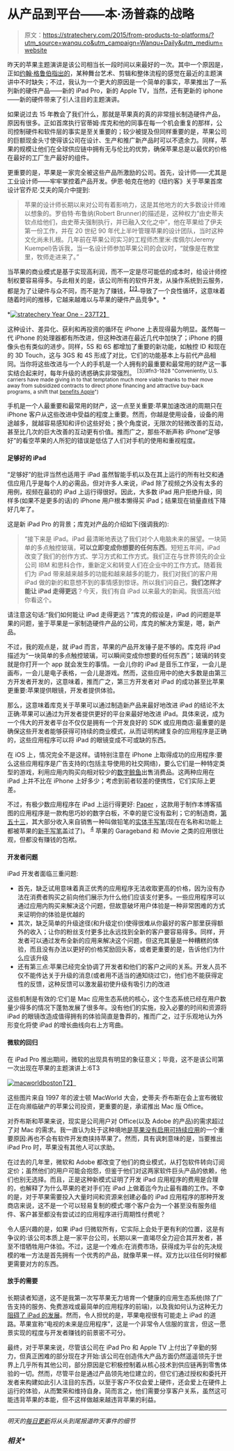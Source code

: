 # 从产品到平台——本·汤普森的战略

> 原文：<https://stratechery.com/2015/from-products-to-platforms/?utm_source=wanqu.co&utm_campaign=Wanqu+Daily&utm_medium=website>

昨天的苹果主题演讲是该公司相当长一段时间以来最好的一次。其中一个原因是，正如[约翰·格鲁伯指出的](http://daringfireball.net/2015/09/thoughts_and_observations_on_todays_hey_siri_event)，某种舞台艺术、剪辑和整体流程的感觉在最近的主题演讲中不时缺失；不过，我认为一个更大的原因是一个简单的事实，苹果推出了一系列新的硬件产品——新的 iPad Pro，新的 Apple TV，当然，还有更新的 iphone——新的硬件带来了引人注目的主题演讲。

如果说过去 15 年教会了我们什么，那就是苹果真的真的非常擅长制造硬件产品，原因有很多。正如首席执行官蒂姆·库克和他的同事在每一个机会重复的那样，公司控制硬件和软件层的事实是至关重要的；较少被提及但同样重要的是，苹果公司的巨额现金头寸使得该公司在设计、生产和推广新产品时可以不遗余力。同样，苹果的规模让他们在全球供应链中拥有无与伦比的优势，确保苹果总是以最优的价格在最好的工厂生产最好的组件。

更重要的是，苹果是一家完全被这些产品所激励的公司。首先，设计师——尤其是工业设计师——牢牢掌控着产品开发。伊恩·帕克在他的《纽约客》关于苹果首席设计官乔尼·艾夫的简介中提到:

> 苹果的设计师长期以来对公司有着影响力，这是其他地方的大多数设计师难以想象的。罗伯特·布鲁纳(Robert Brunner)的描述是，这种权力“由史蒂夫钦点给他们，由史蒂夫强制执行，并已融入文化之中”，他在苹果给了伊夫第一份工作，并在 20 世纪 90 年代上半叶管理苹果的设计团队，当时这种文化尚未扎根。几年前在苹果公司实习的工程师杰里米·库佩尔(Jeremy Kuempel)告诉我，当一名设计师参加苹果公司的会议时，“就像是在教堂里，牧师走进来了。”

当苹果的商业模式是基于实现高利润，而不一定是尽可能低的成本时，给设计师控制权要容易得多。与此相关的是，该公司所有的软件开发，从操作系统到云服务，都是为了让硬件与众不同，而不是为了赚钱，<sup id="rf2-1828">[【2】](#fn2-1828 "Apple Music is the glaring exception")</sup>导致了一个良性循环，这意味着随着时间的推移，它越来越难以与苹果的硬件产品竞争*。*

 *[![stratechery Year One - 237](img/57398728d6dcb96555014708c2e8e0a9.png)T2】](https://i0.wp.com/stratechery.com/wp-content/uploads/2015/09/stratechery-Year-One-237.png?ssl=1)

这种设计、差异化、获利和再投资的循环在 iPhone 上表现得最为明显。虽然每一代 iPhone 的处理器都有所改进，但这种改进在最近几代中加快了；iPhone 的摄像头也有类似的进步。同样，5S 和 6S 都增加了重要的新功能，如触控 ID 和现在的 3D Touch，这与 3GS 和 4S 形成了对比，它们的功能基本上与前代产品相同。当你将这些改进与一个人的手机是一个人拥有的最重要和最常用的财产这一事实结合起来时，每年升级的诱惑确实非常强烈。 <sup id="rf3-1828">[3](#fn3-1828 "Conveniently, U.S. carriers have made giving in to that temptation much more viable thanks to their move away from subsidized contracts to direct phone financing and attractive buy-back programs, a shift that <a href="https://stratechery.com/2015/verizon-changes-rate-plans-the-importance-of-upgrades-imessage-and-the-u-s-market/">benefits Apple</a>")</sup>

手机是一个人最重要和最常用的财产，这一点至关重要:苹果加速改进的周期只在 iPhone 客户从这些改进中受益的程度上重要。然而，你越是使用设备，设备的用途越多，就越容易感知和评价这些好处；换个角度说，无限次的轻微改善的互动，甚至比几次的巨大改善的互动更有价值。推而广之，那些不断声称 iPhone“足够好”的看空苹果的人所犯的错误是低估了人们对手机的使用和重视程度。

#### 足够好的 iPad

“足够好”的批评当然也适用于 iPad 虽然智能手机以及在其上运行的所有社交和通信应用几乎是每个人的必需品，但对许多人来说，iPad 除了视频之外没有太多的用例，视频在最初的 iPad 上运行得很好。因此，大多数 iPad 用户拒绝升级，同样多(如果不是更多的话)的 iPhone 用户根本懒得买 iPad；结果现在销量直线下降好几年了。

这是新 iPad Pro 的背景；库克对产品的介绍如下(强调我的):

> “接下来是 iPad。iPad 最清晰地表达了我们对个人电脑未来的展望。一块简单的多点触控玻璃，**可以立即变成你想要的任何东西**。短短五年间，iPad 改变了我们的创作方式、学习方式和工作方式。我们正在与世界领先的企业公司 IBM 和思科合作，重新定义和转变人们在企业中的工作方式。随着我们为 iPad 带来越来越多的功能和越来越多的能力，我们对我们的客户用 iPad 做的新的和意想不到的事情感到惊讶。所以我们问自己，**我们怎样才能让 iPad 走得更远**？今天，我们有自 iPad 以来最大的新闻。我很高兴给你看这个。

请注意这句话:“我们如何能让 iPad 走得更远？”库克的假设是，iPad 的问题是苹果的问题，鉴于苹果是一家制造硬件产品的公司，库克的解决方案是，嗯，新产品。

不过，我的观点是，就 iPad 而言，苹果的产品开发锤子是不够的。库克将 iPad 描述为“一块简单的多点触控玻璃，可以瞬间变成你想要的任何东西”；玻璃的转变就是你打开一个 app 就会发生的事情。一会儿你的 iPad 是音乐工作室，一会儿是画布，一会儿是电子表格，一会儿是游戏。然而，这些应用中的绝大多数是由第三方开发者开发的，这意味着，推而广之，第三方开发者对 iPad 的成功甚至比苹果更重要:苹果提供眼镜，开发者提供体验。

那么，这意味着库克关于苹果可以通过制造新产品来最好地改进 iPad 的结论不太正确:苹果可以通过为开发者提供更好的平台来最好地改进 iPad。具体来说，成为一个伟大的开发者平台不仅仅是拥有一个开发良好的 SDK 或应用商店:最重要的是确保这些开发者能够获得可持续的商业模式，从而证明构建复杂的应用程序是正确的，这些应用程序可以将 iPad 的眼镜变成不可或缺的东西。

在 iOS 上，情况完全不是这样。请特别注意在 iPhone 上取得成功的应用程序:要么这些应用程序是广告支持的(包括主导使用的社交网络)，要么它们是一种特定类型的游戏，利用应用内购买向相对较少的[数字鲸鱼](https://stratechery.com/2014/dependent-digital-whales/)出售消费品。这两种应用在 iPad 上并不比在 iPhone 上好多少；考虑到前者较差的便携性，它们实际上更差。

不过，有极少数应用程序在 iPad 上运行得更好: [Paper](http://www.fiftythree.com/paper) ，这款用于制作本博客插图的应用程序是一款构思巧妙的数字白板，不幸的是它没有盈利；它的制造商，[第五十三](http://www.fiftythree.com)，其大部分收入来自销售一种叫做铅笔的[实体手写笔](http://www.fiftythree.com/paper)(现在在名称和功能上都被苹果的[新手写笔](http://www.apple.com/apple-pencil/)盖过了)。 <sup id="rf4-1828">[4](#fn4-1828 "Relatedly, FiftyThree just today announced Paper for iPhone")</sup> 苹果的 Garageband 和 iMovie 之类的应用很壮观，但都没有赚钱的包袱。

#### 开发者问题

iPad 开发者面临三重问题:

*   首先，缺乏试用意味着真正优秀的应用程序无法收取更高的价格，因为没有办法在消费者购买之前向他们展示为什么他们应该支付更多。一些应用程序可以通过应用内购买来解决这个问题，但故意破坏用户体验是一种非常困难的方式来证明你的体验是优越的
*   其次，缺乏简单的升级途径(和升级定价)使得很难从你最好的客户那里获得额外的收入；让你的粉丝支付更多比永远找到全新的客户要容易得多。同样，开发者可以通过发布全新的应用来解决这个问题，但这充其量是一种糟糕的体验，而且没有办法以更好的价格奖励回头客，或者更重要的是，告诉他们为什么应该升级
*   还有第三点:苹果已经完全协调了开发者和他们的客户之间的关系。开发人员不仅不能传达关于升级的消息(或者用不适当的通知绕过它)，他们也不能获得定性的反馈，这种反馈可以激发最初使升级有吸引力的改进

这些机制是有效的:它们是 Mac 应用生态系统的核心，这个生态系统已经在用户数量少得多的情况下蓬勃发展了很多年。没有他们的实施，投入必要的时间和资源将 iPad 的眼镜改造成值得拥有的体验简直是鲁莽的，推而广之，过于乐观地认为外形变化将使 iPad 的增长曲线向右上方弯曲。

#### 微软的回归

在 iPad Pro 推出期间，微软的出现具有明显的象征意义；毕竟，这不是该公司第一次出现在苹果的主题演讲上:6T3

[![macworldboston](img/c9eee70e4ae132f97a3c5f943ab837da.png)T2】](https://i0.wp.com/stratechery.com/wp-content/uploads/2015/09/macworldboston.jpg?ssl=1)

这些图片来自 1997 年的波士顿 MacWorld 大会，史蒂夫·乔布斯在会上宣布微软正在向濒临破产的苹果公司投资，更重要的是，承诺推出 Mac 版 Office。

对乔布斯和苹果来说，现实是公司用户对 Office(以及 Adobe 的产品)的需求超过了对 Mac 的需求。我一直认为处于这种境地[是苹果没有启用可持续应用](https://stratechery.com/2013/why-doesnt-apple-enable-sustainable-businesses-on-the-app-store/)的一个重要原因:再也不会有软件开发商挟持苹果了。然而，具有讽刺意味的是，当要推出 iPad Pro 时，苹果没有其他人可以求助。

在过去的几年里，微软和 Adobe 都改变了他们的商业模式，从打包软件转向订阅定价；虽然他们的用户可能会抱怨，但鉴于他们对这两家软件巨头产品的依赖，他们也别无选择。而且，正是这种新模式证明了开发 iPad 应用程序的费用是合理的，也解释了为什么苹果的老对手们在 iPad 上做着迄今为止最有趣的工作。不幸的是，对于苹果需要投入大量时间和资源来创建必备的 iPad 应用程序的那种开发商店来说，这不是一个可以轻易复制的模式:哪个客户会为一个甚至没有服务组件、客户甚至都没有尝试过的应用程序进行周期性付费呢？

令人感兴趣的是，如果 iPad 归微软所有，它实际上会处于更有利的位置，这是有争议的:该公司本质上是一家平台公司，长期以来一直竭尽全力迎合其开发者，甚至不惜牺牲用户体验。不过，这是一个难点:在消费市场，获得成为平台的先决规模的唯一方法是首先拥有一个优秀的产品，就像苹果一样。双方比以往任何时候都更需要对方的东西。

#### 放手的需要

长期读者知道，这不是我第一次写苹果无力培育一个健康的应用生态系统(除了广告支持的服务、免费游戏或最简单的应用程序的前端)，以及我如何认为这种无力[阻碍了 iPad 的发展](https://stratechery.com/2014/diminished-ipad/)。然而，令人担忧的是，苹果电视很有可能走上 iPad 的道路。苹果宣称“电视的未来是应用程序”，这是一个非常令人信服的宣言，但这一愿景实现的程度与开发者赚钱的前景密不可分。

最终，对于苹果来说，尽管该公司在 iPad Pro 和 Apple TV 上付出了辛勤的努力，但真正困难的部分现在才开始:该公司在创造伟大产品方面仍然遥遥领先于世界上几乎所有其他公司，部分原因是它积极控制着从核心技术到供应链再到零售体验的一切。然而，尽管平台是通过产品领先地位建立的，但它们通过授权和委托开发者来构建如此引人注目的东西，以至于客户不仅会爱上硬件，还会爱上在硬件上运行的体验，从而繁荣和维持自身。简而言之，他们需要分享客户关系，虽然这可能违背苹果的本能，但不这样做越来越违背苹果的利益。

* * *

*明天的[每日更新](https://stratechery.com/membership/)将从头到尾报道昨天事件的细节*

### *相关**